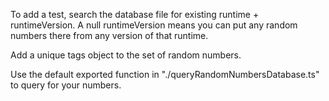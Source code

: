 To add a test, search the database file for existing runtime + runtimeVersion. A null runtimeVersion means you can put any random numbers there from any version of that runtime.

Add a unique tags object to the set of random numbers.

Use the default exported function in "./queryRandomNumbersDatabase.ts" to query for your numbers.
